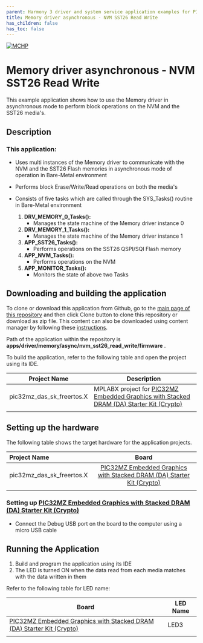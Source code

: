 ```yaml
---
parent: Harmony 3 driver and system service application examples for PIC32MZ DA family
title: Memory driver asynchronous - NVM SST26 Read Write  
has_children: false
has_toc: false
---
```


[![MCHP](https://www.microchip.com/ResourcePackages/Microchip/assets/dist/images/logo.png)](https://www.microchip.com)

# Memory driver asynchronous - NVM SST26 Read Write 

This example application shows how to use the Memory driver in asynchronous mode to perform block operations on the NVM and the SST26 media's.

## Description

### This application:

- Uses multi instances of the Memory driver to communicate with the NVM and the SST26 Flash memories in asynchronous mode of operation in Bare-Metal environment

- Performs block Erase/Write/Read operations on both the media's

- Consists of five tasks which are called through the SYS_Tasks() routine in Bare-Metal environment

    1. **DRV_MEMORY_0_Tasks():**
        - Manages the state machine of the Memory driver instance 0
    2. **DRV_MEMORY_1_Tasks():**
        - Manages the state machine of the Memory driver instance 1
    3. **APP_SST26_Tasks():**
        - Performs operations on the SST26 QSPI/SQI Flash memory
    4. **APP_NVM_Tasks():**
        - Performs operations on the NVM
    5. **APP_MONITOR_Tasks():**
        - Monitors the state of above two Tasks

## Downloading and building the application

To clone or download this application from Github, go to the [main page of this repository](https://github.com/Microchip-MPLAB-Harmony/core_apps_pic32mz_da) and then click Clone button to clone this repository or download as zip file.
This content can also be downloaded using content manager by following these [instructions](https://github.com/Microchip-MPLAB-Harmony/contentmanager/wiki).

Path of the application within the repository is **apps/driver/memory/async/nvm_sst26_read_write/firmware** .

To build the application, refer to the following table and open the project using its IDE.

| Project Name      | Description                                    |
| ----------------- | ---------------------------------------------- |
| pic32mz_das_sk_freertos.X | MPLABX project for [PIC32MZ Embedded Graphics with Stacked DRAM (DA) Starter Kit (Crypto)](https://www.microchip.com/DevelopmentTools/ProductDetails/DM320010-C) |
|||

## Setting up the hardware

The following table shows the target hardware for the application projects.

| Project Name| Board|
|:---------|:---------:|
| pic32mz_das_sk_freertos.X | [PIC32MZ Embedded Graphics with Stacked DRAM (DA) Starter Kit (Crypto)](https://www.microchip.com/DevelopmentTools/ProductDetails/DM320010-C) |
|||

### Setting up [PIC32MZ Embedded Graphics with Stacked DRAM (DA) Starter Kit (Crypto)](https://www.microchip.com/DevelopmentTools/ProductDetails/DM320010-C)

- Connect the Debug USB port on the board to the computer using a micro USB cable

## Running the Application

1. Build and program the application using its IDE
2. The LED is turned ON when the data read from each media matches with the data written in them

Refer to the following table for LED name:

| Board | LED Name |
| ----- | -------- |
|  [PIC32MZ Embedded Graphics with Stacked DRAM (DA) Starter Kit (Crypto)](https://www.microchip.com/DevelopmentTools/ProductDetails/DM320010-C) | LED3 |
|||